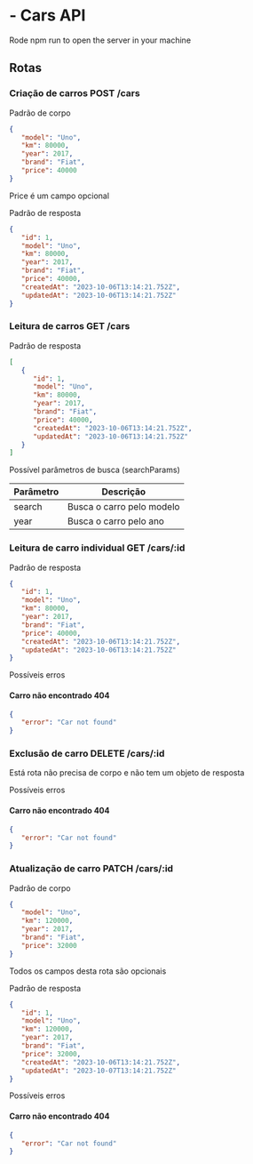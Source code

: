 # - Cars API

Rode npm run to open the server in your machine

## Rotas

### Criação de carros POST /cars

Padrão de corpo

```json
{
   "model": "Uno",
   "km": 80000,
   "year": 2017,
   "brand": "Fiat",
   "price": 40000
}
```

Price é um campo opcional

Padrão de resposta

```json
{
   "id": 1,
   "model": "Uno",
   "km": 80000,
   "year": 2017,
   "brand": "Fiat",
   "price": 40000,
   "createdAt": "2023-10-06T13:14:21.752Z",
   "updatedAt": "2023-10-06T13:14:21.752Z"
}
```

### Leitura de carros GET /cars

Padrão de resposta

```json
[
   {
      "id": 1,
      "model": "Uno",
      "km": 80000,
      "year": 2017,
      "brand": "Fiat",
      "price": 40000,
      "createdAt": "2023-10-06T13:14:21.752Z",
      "updatedAt": "2023-10-06T13:14:21.752Z"
   }
]
```

Possível parâmetros de busca (searchParams)

| Parâmetro | Descrição                 |
| --------- | ------------------------- |
| search    | Busca o carro pelo modelo |
| year      | Busca o carro pelo ano    |

### Leitura de carro individual GET /cars/:id

Padrão de resposta

```json
{
   "id": 1,
   "model": "Uno",
   "km": 80000,
   "year": 2017,
   "brand": "Fiat",
   "price": 40000,
   "createdAt": "2023-10-06T13:14:21.752Z",
   "updatedAt": "2023-10-06T13:14:21.752Z"
}
```

Possíveis erros

#### Carro não encontrado 404

```json
{
   "error": "Car not found"
}
```
### Exclusão de carro DELETE /cars/:id

Está rota não precisa de corpo e não tem um objeto de resposta

Possíveis erros

#### Carro não encontrado 404

```json
{
   "error": "Car not found"
}
```

### Atualização de carro PATCH /cars/:id

Padrão de corpo

```json
{
   "model": "Uno",
   "km": 120000,
   "year": 2017,
   "brand": "Fiat",
   "price": 32000
}
```

Todos os campos desta rota são opcionais

Padrão de resposta

```json
{
   "id": 1,
   "model": "Uno",
   "km": 120000,
   "year": 2017,
   "brand": "Fiat",
   "price": 32000,
   "createdAt": "2023-10-06T13:14:21.752Z",
   "updatedAt": "2023-10-07T13:14:21.752Z"
}
```

Possíveis erros

#### Carro não encontrado 404

```json
{
   "error": "Car not found"
}
```

